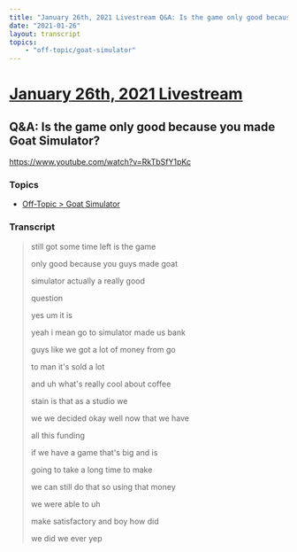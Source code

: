 ```yaml
---
title: "January 26th, 2021 Livestream Q&A: Is the game only good because you made Goat Simulator?"
date: "2021-01-26"
layout: transcript
topics:
    - "off-topic/goat-simulator"
---
```

# [January 26th, 2021 Livestream](../2021-01-26.md)
## Q&A: Is the game only good because you made Goat Simulator?
https://www.youtube.com/watch?v=RkTbSfY1pKc

### Topics
* [Off-Topic > Goat Simulator](../topics/off-topic/goat-simulator.md)

### Transcript

> still got some time left is the game
>
> only good because you guys made goat
>
> simulator actually a really good
>
> question
>
> yes um it is
>
> yeah i mean go to simulator made us bank
>
> guys like we got a lot of money from go
>
> to man it's sold a lot
>
> and uh what's really cool about coffee
>
> stain is that as a studio we
>
> we we decided okay well now that we have
>
> all this funding
>
> if we have a game that's big and is
>
> going to take a long time to make
>
> we can still do that so using that money
>
> we were able to uh
>
> make satisfactory and boy how did
>
> we did we ever yep
